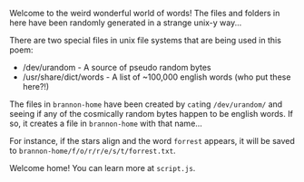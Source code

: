 Welcome to the weird wonderful world of words! 
The files and folders in here have been randomly generated in a strange unix-y way...

There are two special files in unix file systems that are being used in this poem:

* /dev/urandom - A source of pseudo random bytes
* /usr/share/dict/words - A list of ~100,000 english words (who put these here?!)

The files in `brannon-home` have been created by `cat`ing `/dev/urandom/` and seeing if any of the cosmically random bytes happen to be english words. If so, it creates a file in `brannon-home` with that name...

For instance, if the stars align and the word `forrest` appears, it will be saved to `brannon-home/f/o/r/r/e/s/t/forrest.txt`.

Welcome home! You can learn more at `script.js`.
